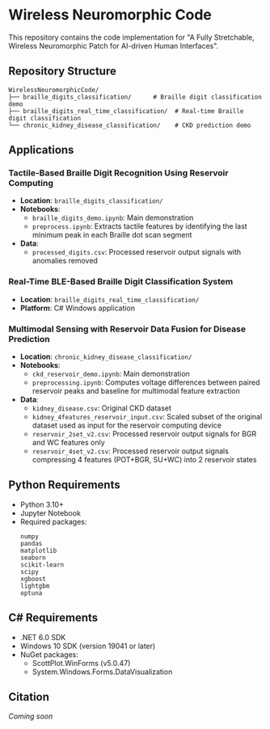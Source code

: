 # Wireless Neuromorphic Code

This repository contains the code implementation for "A Fully Stretchable, Wireless Neuromorphic Patch for AI-driven Human Interfaces".


## Repository Structure

```
WirelessNeuromorphicCode/
├── braille_digits_classification/      # Braille digit classification demo
├── braille_digits_real_time_classification/  # Real-time Braille digit classification
└── chronic_kidney_disease_classification/    # CKD prediction demo
```

## Applications

### Tactile-Based Braille Digit Recognition Using Reservoir Computing
- **Location**: `braille_digits_classification/`
- **Notebooks**: 
  - `braille_digits_demo.ipynb`: Main demonstration
  - `preprocess.ipynb`: Extracts tactile features by identifying the last minimum peak in each Braille dot scan segment
- **Data**:
  - `processed_digits.csv`: Processed reservoir output signals with anomalies removed

### Real-Time BLE-Based Braille Digit Classification System
- **Location**: `braille_digits_real_time_classification/`
- **Platform**: C# Windows application

### Multimodal Sensing with Reservoir Data Fusion for Disease Prediction
- **Location**: `chronic_kidney_disease_classification/`
- **Notebooks**: 
  - `ckd_reservoir_demo.ipynb`: Main demonstration
  - `preprocessing.ipynb`: Computes voltage differences between paired reservoir peaks and baseline for multimodal feature extraction
- **Data**:
  - `kidney_disease.csv`: Original CKD dataset
  - `kidney_4features_reservoir_input.csv`: Scaled subset of the original dataset used as input for the reservoir computing device
  - `reservoir_2set_v2.csv`: Processed reservoir output signals for BGR and WC features only
  - `reservoir_4set_v2.csv`: Processed reservoir output signals compressing 4 features (POT+BGR, SU+WC) into 2 reservoir states

## Python Requirements

- Python 3.10+
- Jupyter Notebook
- Required packages:
  ```
  numpy
  pandas
  matplotlib
  seaborn
  scikit-learn
  scipy
  xgboost
  lightgbm
  optuna
  ```

## C# Requirements

- .NET 6.0 SDK
- Windows 10 SDK (version 19041 or later)
- NuGet packages:
  - ScottPlot.WinForms (v5.0.47)
  - System.Windows.Forms.DataVisualization


## Citation
_Coming soon_